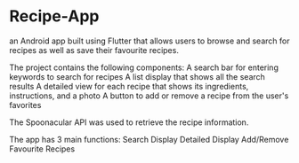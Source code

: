 # Recipe-App
an Android app built using Flutter that allows users to browse and search for recipes as well as save their favourite recipes.

The project contains the following components:
  A search bar for entering keywords to search for recipes
  A list display that shows all the search results
  A detailed view for each recipe that shows its ingredients, instructions, and a photo
  A button to add or remove a recipe from the user's favorites
 
The Spoonacular API was used to retrieve the recipe information.

The app has 3 main functions:
  Search Display
  Detailed Display
  Add/Remove Favourite Recipes
